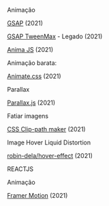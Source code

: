 Animação

<a href="https://greensock.com/get-started/#what-is-gsap">GSAP</a><span> (2021)</span>

<a href="https://greensock.com/tweenmax/">GSAP TweenMax</a><span> - Legado (2021)</span>

<a href="https://animejs.com/">Anima JS</a><span> (2021)</span>

Animação barata:

<a href="https://animate.style/">Animate.css</a><span> (2021)</span>

Parallax

<a href="https://github.com/wagerfield/parallax">Parallax.js</a><span> (2021)</span>

Fatiar imagens

<a href="https://bennettfeely.com/clippy/">CSS Clip-path maker</a><span> (2021)</span>

Image Hover Liquid Distortion

<a href="https://github.com/robin-dela/hover-effect">robin-dela/hover-effect</a><span> (2021)</span>

REACTJS

Animação

<a href="https://www.framer.com/motion/">Framer Motion</a><span> (2021)</span>


